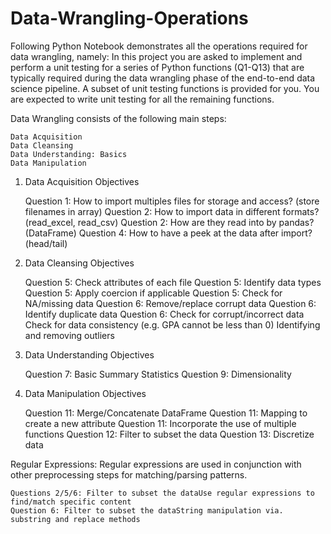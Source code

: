 # Data-Wrangling-Operations
Following Python Notebook demonstrates all the operations required for data wrangling, namely:
In this project you are asked to implement and perform a unit testing for a series of Python functions (Q1-Q13) that are typically required during the data wrangling phase of the end-to-end data science pipeline. A subset of unit testing functions is provided for you. You are expected to write unit testing for all the remaining functions.

Data Wrangling consists of the following main steps:

    Data Acquisition
    Data Cleansing
    Data Understanding: Basics
    Data Manipulation

1. Data Acquisition Objectives

    Question 1: How to import multiples files for storage and access? (store filenames in array)
    Question 2: How to import data in different formats? (read_excel, read_csv)
    Question 2: How are they read into by pandas? (DataFrame)
    Question 4: How to have a peek at the data after import? (head/tail)

2. Data Cleansing Objectives

    Question 5: Check attributes of each file
    Question 5: Identify data types
    Question 5: Apply coercion if applicable
    Question 5: Check for NA/missing data
    Question 6: Remove/replace corrupt data
    Question 6: Identify duplicate data
    Question 6: Check for corrupt/incorrect data
    Check for data consistency (e.g. GPA cannot be less than 0)
    Identifying and removing outliers

3. Data Understanding Objectives

    Question 7: Basic Summary Statistics
    Question 9: Dimensionality

4. Data Manipulation Objectives

    Question 11: Merge/Concatenate DataFrame
    Question 11: Mapping to create a new attribute
    Question 11: Incorporate the use of multiple functions
    Question 12: Filter to subset the data
    Question 13: Discretize data

Regular Expressions: Regular expressions are used in conjunction with other preprocessing steps for matching/parsing patterns.

    Questions 2/5/6: Filter to subset the dataUse regular expressions to find/match specific content
    Question 6: Filter to subset the dataString manipulation via. substring and replace methods
